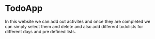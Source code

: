 # TodoApp
 
In this website we can add out activites and once they are completed we can simply select them and delete and also add different todolists for different days and pre defined lists.
